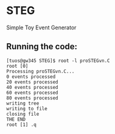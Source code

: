 # STEG

 Simple Toy Event Generator

## Running the code:

```
[tuos@gw345 STEG]$ root -l proSTEGvn.C 
root [0] 
Processing proSTEGvn.C...
0 events processed
20 events processed
40 events processed
60 events processed
80 events processed
writing tree
writing to file
closing file
THE END
root [1] .q
```

